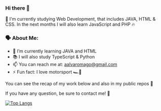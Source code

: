 ### Hi there 👋

🙌 I'm currently studying Web Development, that includes JAVA, HTML & CSS. In the next months I will also learn JavaScript and PHP 🔥

### 🗣️ About Me:

- 🧠 I’m currently learning JAVA and HTML
- 📚 I will also study TypeScript & Python
- 📫 You can reach me at: aalvaromago@gmail.com
- ⚡ Fun fact: I love motorsport 🏎️💨

You can see the recap of my work below and also in my public repos 👀

If you have any question, be sure to contact me! 🤙

[![Top Langs](https://github-readme-stats.vercel.app/api/top-langs/?username=alvaromago&theme=dark&layout=compact&langs_count=6)](https://github.com/anuraghazra/github-readme-stats)
